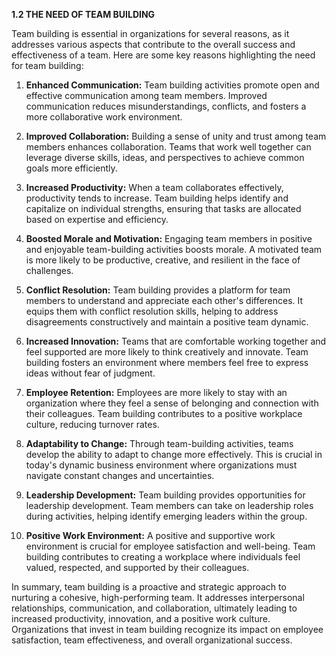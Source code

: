 **1.2 THE NEED OF TEAM BUILDING**

Team building is essential in organizations for several reasons, as it addresses various aspects that contribute to the overall success and effectiveness of a team. Here are some key reasons highlighting the need for team building:

1. **Enhanced Communication:**
Team building activities promote open and effective communication among team members. Improved communication reduces misunderstandings, conflicts, and fosters a more collaborative work environment.

2. **Improved Collaboration:**
 Building a sense of unity and trust among team members enhances collaboration. Teams that work well together can leverage diverse skills, ideas, and perspectives to achieve common goals more efficiently.

3. **Increased Productivity:**
When a team collaborates effectively, productivity tends to increase. Team building helps identify and capitalize on individual strengths, ensuring that tasks are allocated based on expertise and efficiency.

4. **Boosted Morale and Motivation:**
Engaging team members in positive and enjoyable team-building activities boosts morale. A motivated team is more likely to be productive, creative, and resilient in the face of challenges.

5. **Conflict Resolution:**
Team building provides a platform for team members to understand and appreciate each other's differences. It equips them with conflict resolution skills, helping to address disagreements constructively and maintain a positive team dynamic.

6. **Increased Innovation:**
Teams that are comfortable working together and feel supported are more likely to think creatively and innovate. Team building fosters an environment where members feel free to express ideas without fear of judgment.

7. **Employee Retention:**
 Employees are more likely to stay with an organization where they feel a sense of belonging and connection with their colleagues. Team building contributes to a positive workplace culture, reducing turnover rates.

8. **Adaptability to Change:**
Through team-building activities, teams develop the ability to adapt to change more effectively. This is crucial in today's dynamic business environment where organizations must navigate constant changes and uncertainties.

9. **Leadership Development:**
Team building provides opportunities for leadership development. Team members can take on leadership roles during activities, helping identify emerging leaders within the group.

10. **Positive Work Environment:**
A positive and supportive work environment is crucial for employee satisfaction and well-being. Team building contributes to creating a workplace where individuals feel valued, respected, and supported by their colleagues.

In summary, team building is a proactive and strategic approach to nurturing a cohesive, high-performing team. It addresses interpersonal relationships, communication, and collaboration, ultimately leading to increased productivity, innovation, and a positive work culture. Organizations that invest in team building recognize its impact on employee satisfaction, team effectiveness, and overall organizational success.
